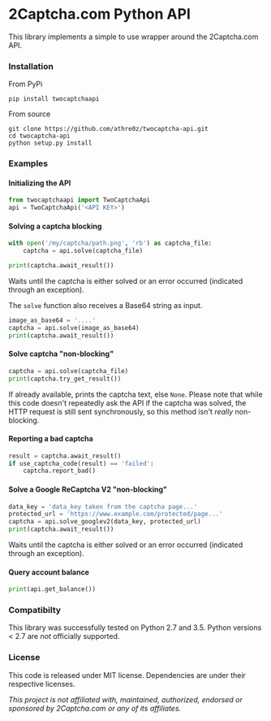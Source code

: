 # 2Captcha.com Python API

This library implements a simple to use wrapper around the 2Captcha.com API.

### Installation
From PyPi
```
pip install twocaptchaapi
```

From source
```
git clone https://github.com/athre0z/twocaptcha-api.git
cd twocaptcha-api
python setup.py install
```

### Examples

#### Initializing the API
```python
from twocaptchaapi import TwoCaptchaApi
api = TwoCaptchaApi('<API KEY>')
```

#### Solving a captcha blocking
```python
with open('/my/captcha/path.png', 'rb') as captcha_file:
    captcha = api.solve(captcha_file)

print(captcha.await_result())
```
Waits until the captcha is either solved or an error occurred (indicated through an exception).

The `solve` function also receives a Base64 string as input.
```python
image_as_base64 = '....'
captcha = api.solve(image_as_base64)
print(captcha.await_result())
```

#### Solve captcha "non-blocking"
```python
captcha = api.solve(captcha_file)
print(captcha.try_get_result())
```
If already available, prints the captcha text, else `None`. Please note that while this code doesn't repeatedly ask the API if the captcha was solved, the HTTP request is still sent synchronously, so this method isn't *really* non-blocking.

#### Reporting a bad captcha
```python
result = captcha.await_result()
if use_captcha_code(result) == 'failed':
    captcha.report_bad()
```

#### Solve a Google ReCaptcha V2 "non-blocking"
```python
data_key = 'data_key taken from the captcha page...'
protected_url = 'https://www.example.com/protected/page...'
captcha = api.solve_googlev2(data_key, protected_url)
print(captcha.await_result())
```
Waits until the captcha is either solved or an error occurred (indicated through an exception).

#### Query account balance
```python
print(api.get_balance())
```

### Compatibilty
This library was successfully tested on Python 2.7 and 3.5. Python versions < 2.7 are *not* officially supported.

### License
This code is released under MIT license. Dependencies are under their respective licenses.

*This project is _not_ affiliated with, maintained, authorized, endorsed or sponsored by 2Captcha.com or any of its affiliates.*
